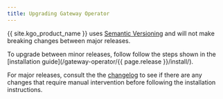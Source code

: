 ```yaml
---
title: Upgrading Gateway Operator
---
```


{{ site.kgo_product_name }} uses [Semantic Versioning][semver] and will not make breaking
changes between major releases.

To upgrade between minor releases, follow follow the steps shown in the [installation guide](/gateway-operator/{{ page.release }}/install/).

For major releases, consult the the [changelog](/gateway-operator/changelog/) to see if there are any changes that require manual intervention before following the installation instructions.

[semver]: https://semver.org/
